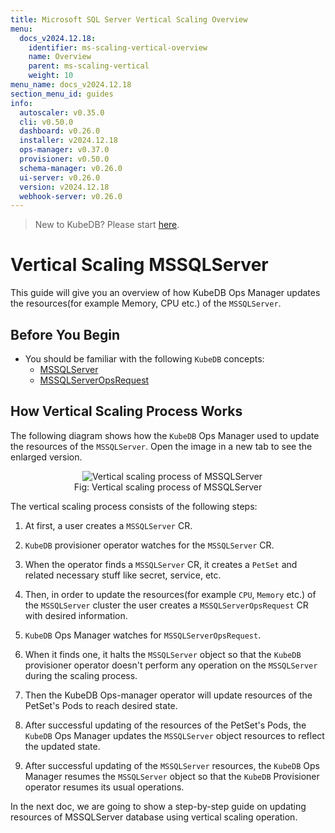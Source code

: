 ```yaml
---
title: Microsoft SQL Server Vertical Scaling Overview
menu:
  docs_v2024.12.18:
    identifier: ms-scaling-vertical-overview
    name: Overview
    parent: ms-scaling-vertical
    weight: 10
menu_name: docs_v2024.12.18
section_menu_id: guides
info:
  autoscaler: v0.35.0
  cli: v0.50.0
  dashboard: v0.26.0
  installer: v2024.12.18
  ops-manager: v0.37.0
  provisioner: v0.50.0
  schema-manager: v0.26.0
  ui-server: v0.26.0
  version: v2024.12.18
  webhook-server: v0.26.0
---
```


> New to KubeDB? Please start [here](/docs/v2024.12.18/README).

# Vertical Scaling MSSQLServer

This guide will give you an overview of how KubeDB Ops Manager updates the resources(for example Memory, CPU etc.) of the `MSSQLServer`.

## Before You Begin

- You should be familiar with the following `KubeDB` concepts:
  - [MSSQLServer](/docs/v2024.12.18/guides/mssqlserver/concepts/mssqlserver)
  - [MSSQLServerOpsRequest](/docs/v2024.12.18/guides/mssqlserver/concepts/opsrequest)

## How Vertical Scaling Process Works

The following diagram shows how the `KubeDB` Ops Manager used to update the resources of the `MSSQLServer`. Open the image in a new tab to see the enlarged version.

<figure align="center">
  <img alt="Vertical scaling process of MSSQLServer" src="/docs/v2024.12.18/images/day-2-operation/mssqlserver/ms-vertical-scaling.png">
<figcaption align="center">Fig: Vertical scaling process of MSSQLServer</figcaption>
</figure>

The vertical scaling process consists of the following steps:

1. At first, a user creates a `MSSQLServer` CR.

2. `KubeDB` provisioner operator watches for the `MSSQLServer` CR.

3. When the operator finds a `MSSQLServer` CR, it creates a `PetSet` and related necessary stuff like secret, service, etc.

4. Then, in order to update the resources(for example `CPU`, `Memory` etc.) of the `MSSQLServer` cluster the user creates a `MSSQLServerOpsRequest` CR with desired information.

5. `KubeDB` Ops Manager watches for `MSSQLServerOpsRequest`.

6. When it finds one, it halts the `MSSQLServer` object so that the `KubeDB` provisioner operator doesn't perform any operation on the `MSSQLServer` during the scaling process.

7. Then the KubeDB Ops-manager operator will update resources of the PetSet's Pods to reach desired state.

8. After successful updating of the resources of the PetSet's Pods, the `KubeDB` Ops Manager updates the `MSSQLServer` object resources to reflect the updated state.

9. After successful updating of the `MSSQLServer` resources, the `KubeDB` Ops Manager resumes the `MSSQLServer` object so that the `KubeDB` Provisioner operator resumes its usual operations.

In the next doc, we are going to show a step-by-step guide on updating resources of MSSQLServer database using vertical scaling operation.
